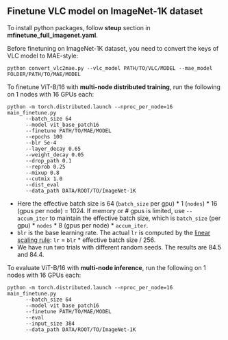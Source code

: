 ## Finetune VLC model on ImageNet-1K dataset

To install python packages, follow **steup** section in **mfinetune_full_imagenet.yaml**.

Before finetuning on ImageNet-1K dataset, you need to convert the keys of VLC model to MAE-style:
```
python convert_vlc2mae.py --vlc_model PATH/TO/VLC/MODEL --mae_model FOLDER/PATH/TO/MAE/MODEL
```

To finetune ViT-B/16 with **multi-node distributed training**, run the following on 1 nodes with 16 GPUs each:
```
python -m torch.distributed.launch --nproc_per_node=16 main_finetune.py
      --batch_size 64
      --model vit_base_patch16
      --finetune PATH/TO/MAE/MODEL
      --epochs 100
      --blr 5e-4
      --layer_decay 0.65
      --weight_decay 0.05
      --drop_path 0.1
      --reprob 0.25
      --mixup 0.8
      --cutmix 1.0
      --dist_eval
      --data_path DATA/ROOT/TO/ImageNet-1K
```
- Here the effective batch size is 64 (`batch_size` per gpu) * 1 (`nodes`) * 16 (gpus per node) = 1024. If memory or # gpus is limited, use `--accum_iter` to maintain the effective batch size, which is `batch_size` (per gpu) * `nodes` * 8 (gpus per node) * `accum_iter`.
- `blr` is the base learning rate. The actual `lr` is computed by the [linear scaling rule](https://arxiv.org/abs/1706.02677): `lr` = `blr` * effective batch size / 256.
- We have run two trials with different random seeds. The results are 84.5 and 84.4.

To evaluate ViT-B/16 with **multi-node inference**, run the following on 1 nodes with 16 GPUs each:
```
python -m torch.distributed.launch --nproc_per_node=16 main_finetune.py
      --batch_size 64
      --model vit_base_patch16
      --finetune PATH/TO/MAE/MODEL
      --eval
      --input_size 384
      --data_path DATA/ROOT/TO/ImageNet-1K
```
